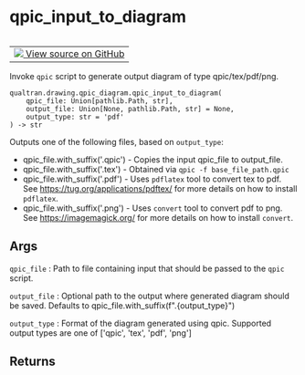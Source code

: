 # qpic_input_to_diagram


<table class="tfo-notebook-buttons tfo-api nocontent" align="left">
<td>
  <a target="_blank" href="https://github.com/quantumlib/Qualtran/blob/main/qualtran/drawing/qpic_diagram.py#L304-L378">
    <img src="https://www.tensorflow.org/images/GitHub-Mark-32px.png" />
    View source on GitHub
  </a>
</td>
</table>



Invoke `qpic` script to generate output diagram of type qpic/tex/pdf/png.


<pre class="devsite-click-to-copy prettyprint lang-py tfo-signature-link">
<code>qualtran.drawing.qpic_diagram.qpic_input_to_diagram(
    qpic_file: Union[pathlib.Path, str],
    output_file: Union[None, pathlib.Path, str] = None,
    output_type: str = &#x27;pdf&#x27;
) -> str
</code></pre>



<!-- Placeholder for "Used in" -->

Outputs one of the following files, based on `output_type`:
 - qpic_file.with_suffix('.qpic') - Copies the input qpic_file to output_file.
 - qpic_file.with_suffix('.tex') - Obtained via `qpic -f base_file_path.qpic`
 - qpic_file.with_suffix('.pdf') - Uses `pdflatex` tool to convert tex to pdf. See
    https://tug.org/applications/pdftex/ for more details on how to install `pdflatex`.
 - qpic_file.with_suffix('.png') - Uses `convert` tool to convert pdf to png. See
    https://imagemagick.org/ for more details on how to install `convert`.

<h2 class="add-link">Args</h2>

`qpic_file`<a id="qpic_file"></a>
: Path to file containing input that should be passed to the `qpic` script.

`output_file`<a id="output_file"></a>
: Optional path to the output where generated diagram should be saved. Defaults to
  qpic_file.with_suffix(f".{output_type}")

`output_type`<a id="output_type"></a>
: Format of the diagram generated using qpic. Supported output types are one of
  ['qpic', 'tex', 'pdf', 'png']




<h2 class="add-link">Returns</h2>


